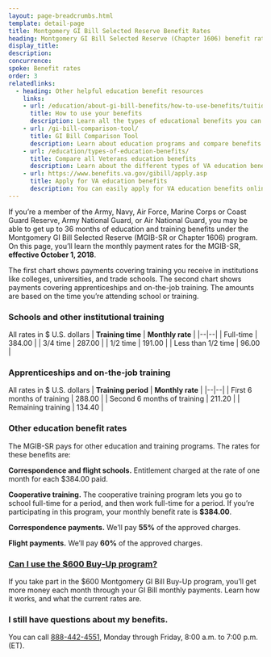 ```yaml
---
layout: page-breadcrumbs.html
template: detail-page
title: Montgomery GI Bill Selected Reserve Benefit Rates
heading: Montgomery GI Bill Selected Reserve (Chapter 1606) benefit rates
display_title:
description: 
concurrence: 
spoke: Benefit rates
order: 3
relatedlinks:
  - heading: Other helpful education benefit resources
    links:
    - url: /education/about-gi-bill-benefits/how-to-use-benefits/tuition-assistance-top-up/
      title: How to use your benefits
      description: Learn all the types of educational benefits you can use with your GI Bill coverage. 
    - url: /gi-bill-comparison-tool/
      title: GI Bill Comparison Tool
      description: Learn about education programs and compare benefits by school.
    - url: /education/types-of-education-benefits/
      title: Compare all Veterans education benefits 
      description: Learn about the different types of VA education benefits available to service members, Veterans, members of the National Guard or Reserves, and qualified survivors or dependents.
    - url: https://www.benefits.va.gov/gibill/apply.asp
      title: Apply for VA education benefits
      description: You can easily apply for VA education benefits online, by mail, or in person. 
---
```


<div class="va-introtext">
  
If you’re a member of the Army, Navy, Air Force, Marine Corps or Coast Guard Reserve, Army National Guard, or Air National 
Guard, you may be able to get up to 36 months of education and training benefits under the Montgomery GI Bill Selected Reserve
(MGIB-SR or Chapter 1606) program. On this page, you’ll learn the monthly payment rates for the MGIB-SR, **effective October 1, 2018**.

The first chart shows payments covering training you receive in institutions like colleges, universities, and trade schools.
The second chart shows payments covering apprenticeships and on-the-job training. The amounts are based on the time you’re 
attending school or training.

### Schools and other institutional training
All rates in $ U.S. dollars
| **Training time** | **Monthly rate** |
|--|--|
| Full-time | 384.00 |
| 3/4 time | 287.00 |
| 1/2 time | 191.00 |
| Less than 1/2 time | 96.00 |

### Apprenticeships and on-the-job training
All rates in $ U.S. dollars
| **Training period** | **Monthly rate** |
|--|--|
| First 6 months of training | 288.00 |
| Second 6 months of training | 211.20 |
| Remaining training | 134.40 |

### Other education benefit rates
The MGIB-SR pays for other education and training programs. The rates for these benefits are:

**Correspondence and flight schools.** Entitlement charged at the rate of one month for each $384.00 paid.

**Cooperative training.** The cooperative training program lets you go to school full-time for a period, and then work 
full-time for a period. If you’re participating in this program, your monthly benefit rate is **$384.00**.

**Correspondence payments.** We’ll pay **55%** of the approved charges.

**Flight payments.** We’ll pay **60%** of the approved charges.

### [Can I use the $600 Buy-Up program?](education/about-gi-bill-benefits/montgomery-active-duty/buy-up/)
If you take part in the $600 Montgomery GI Bill Buy-Up program, you’ll get more money each month through your GI Bill monthly payments. Learn how it works, and what the current rates are.

### I still have questions about my benefits.
You can call <a href="tel:+18884424551">888-442-4551</a>, Monday through Friday, 8:00 a.m. to 7:00 p.m. (ET). 

